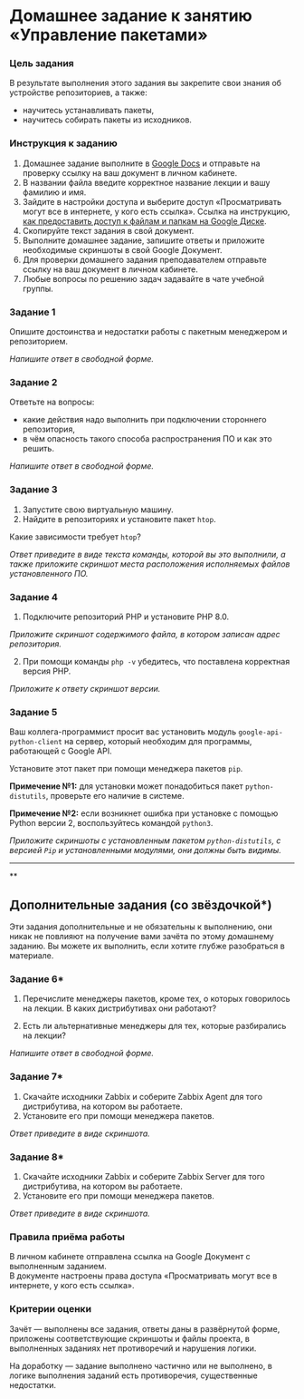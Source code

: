 # Домашнее задание к занятию «Управление пакетами»

### Цель задания

В результате выполнения этого задания вы закрепите свои знания об устройстве репозиториев, а также:
* научитесь устанавливать пакеты,
* научитесь собирать пакеты из исходников.

### Инструкция к заданию

1. Домашнее задание выполните в [Google Docs](https://docs.google.com/) и отправьте на проверку ссылку на ваш документ в личном кабинете.
2. В названии файла введите корректное название лекции и вашу фамилию и имя.
3. Зайдите в настройки доступа и выберите доступ «Просматривать могут все в интернете, у кого есть ссылка».
 Ссылка на инструкцию, [как предоставить доступ к файлам и папкам на Google Диске](https://support.google.com/docs/answer/2494822?hl=ru&co=GENIE.Platform%3DDesktop).
5. Скопируйте текст задания в свой документ.
6. Выполните домашнее задание, запишите ответы и приложите необходимые скриншоты в свой Google Документ.
7. Для проверки домашнего задания преподавателем отправьте ссылку на ваш документ в личном кабинете.
8. Любые вопросы по решению задач задавайте в чате учебной группы.


### Задание 1

Опишите достоинства и недостатки работы с пакетным менеджером и репозиторием.

*Напишите ответ в свободной форме.*


### Задание 2

Ответьте на вопросы:
* какие действия надо выполнить при подключении стороннего репозитория,
* в чём опасность такого способа распространения ПО и как это решить.

*Напишите ответ в свободной форме.*



### Задание 3

1. Запустите свою виртуальную машину.
2. Найдите в репозиториях и установите пакет `htop`.

Какие зависимости требует `htop`?

*Ответ приведите в виде текста команды, которой вы это выполнили, а также приложите скриншот места расположения исполняемых файлов установленного ПО.*


### Задание 4

1. Подключите репозиторий PHP и установите PHP 8.0.

*Приложите скриншот содержимого файла, в котором записан адрес репозитория.*

2. При помощи команды `php -v` убедитесь, что поставлена корректная версия PHP.

*Приложите к ответу скриншот версии.*


### Задание 5

Ваш коллега-программист просит вас установить модуль `google-api-python-client` на сервер, который необходим для программы, работающей с Google API.

Установите этот пакет при помощи менеджера пакетов `pip`.

**Примечение №1:** для установки может понадобиться пакет `python-distutils`, проверьте его наличие в системе.

**Примечение №2:** если возникнет ошибка при установке с помощью Python версии 2, воспользуйтесь командой `python3`.

*Приложите скриншоты  с установленным пакетом `python-distutils`, с версией `Pip` и установленными модулями, они должны быть видимы.*

---

**

## Дополнительные задания (со звёздочкой*)
Эти задания дополнительные и не обязательны к выполнению, они никак не повлияют на получение вами зачёта по этому домашнему заданию. Вы можете их выполнить, если хотите глубже разобраться в материале.

### Задание 6*

1. Перечислите менеджеры пакетов, кроме тех, о которых говорилось на лекции.
В каких дистрибутивах они работают?

2. Есть ли альтернативные менеджеры для тех, которые разбирались на лекции?

*Напишите ответ в свободной форме.*


### Задание 7*

1. Скачайте исходники Zabbix и соберите Zabbix Agent для того дистрибутива, на котором вы работаете.
2. Установите его при помощи менеджера пакетов.

*Ответ приведите в виде скриншота.*

### Задание 8*

1. Скачайте исходники Zabbix и соберите Zabbix Server для того дистрибутива, на котором вы работаете.
2. Установите его при помощи менеджера пакетов.

*Ответ приведите в виде скриншота.*

### Правила приёма работы

В личном кабинете отправлена ссылка на Google Документ с выполненным заданием.  
В документе настроены права доступа «Просматривать могут все в интернете, у кого есть ссылка».



### Критерии оценки


Зачёт — выполнены все задания, ответы даны в развёрнутой форме, приложены соответствующие скриншоты и файлы проекта, в выполненных заданиях нет противоречий и нарушения логики.

На доработку — задание выполнено частично или не выполнено, в логике выполнения заданий есть противоречия, существенные недостатки.

